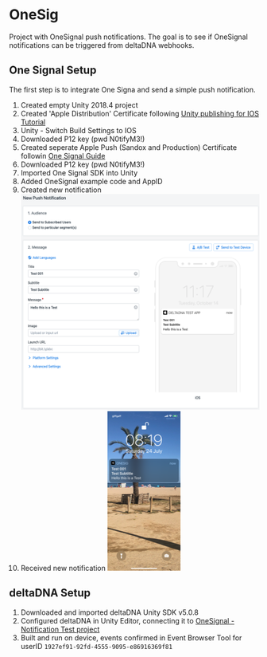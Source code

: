 # OneSig
Project with OneSignal push notifications. The goal is to see if OneSignal notifications can be triggered from deltaDNA webhooks.

## One Signal Setup
The first step is to integrate One Signa and send a simple push notification.

1. Created empty Unity 2018.4 project
2. Created 'Apple Distribution' Certificate following [Unity publishing for IOS Tutorial](https://learn.unity.com/tutorial/publishing-for-ios#5ecf9859edbc2a001f63c65b)
3. Unity - Switch Build Settings to IOS
4. Downloaded P12 key (pwd N0tifyM3!)
5. Created seperate Apple Push (Sandox and Production) Certificate followin [One Signal Guide](https://documentation.onesignal.com/docs/generate-an-ios-push-certificate)
6. Downloaded P12 key (pwd N0tifyM3!)
7. Imported One Signal SDK into Unity
8. Added OneSignal example code and AppID
9. Created new notification![New Notification 001](Images/new-notification-001.png)
10. Received new notification 
![New Notification 001 Received](Images/new-notification-001-received.png)


## deltaDNA Setup
1. Downloaded and imported deltaDNA Unity SDK v5.0.8
2. Configured deltaDNA in Unity Editor, connecting it to [OneSignal - Notification Test project](https://www.deltadna.net/demo-account/one-signal-notification-test)
3. Built and run on device, events confirmed in Event Browser Tool for userID ```1927ef91-92fd-4555-9095-e86916369f81```